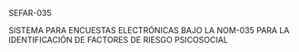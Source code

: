 SEFAR-035

SISTEMA PARA ENCUESTAS ELECTRÓNICAS BAJO LA NOM-035 PARA LA IDENTIFICACIÓN DE FACTORES DE RIESGO PSICOSOCIAL
